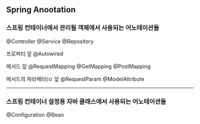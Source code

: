 ## Spring Anootation

### 스프링 컨테이너에서 관리될 객체에서 사용되는 어노테이션들

@Controller
@Service
@Repository

프로퍼티 앞
@Autowired

메서드 앞
@RequestMapping
@GetMapping
@PostMapping

메서드의 파라메터(ㅁ 앞
@RequestParam
@ModelAttribute

---

### 스프링 컨테이너 설정용 자바 클래스에서 사용되는 어노테이션들
@Configuration
@Bean
<!--stackedit_data:
eyJoaXN0b3J5IjpbMTkxODY1NzQxNV19
-->
